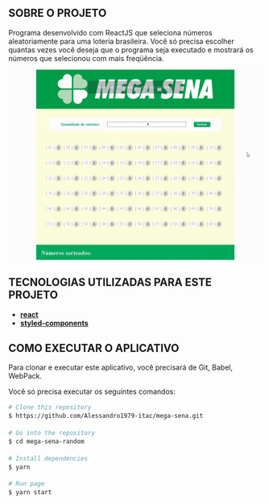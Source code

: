 ## SOBRE O PROJETO

Programa desenvolvido com ReactJS que seleciona números aleatoriamente para uma loteria brasileira. Você só precisa escolher quantas vezes você deseja que o programa seja executado e mostrará os números que selecionou com mais freqüência.


<p align="center">
    <img alt ="homepage" src="https://github.com/Alessandro1979-itac/mega-sena/blob/master/public/demo.gif" width="700px"/>
</p>

## TECNOLOGIAS UTILIZADAS PARA ESTE PROJETO

- [**react**](https://github.com/facebook/react)
- [**styled-components**](https://github.com/styled-components/styled-components)

## COMO EXECUTAR O APLICATIVO

Para clonar e executar este aplicativo, você precisará de Git, Babel, WebPack.

Você só precisa executar os seguintes comandos:

```bash
# Clone this repository
$ https://github.com/Alessandro1979-itac/mega-sena.git

# Go into the repository
$ cd mega-sena-random

# Install dependencies
$ yarn

# Run page
$ yarn start
```

